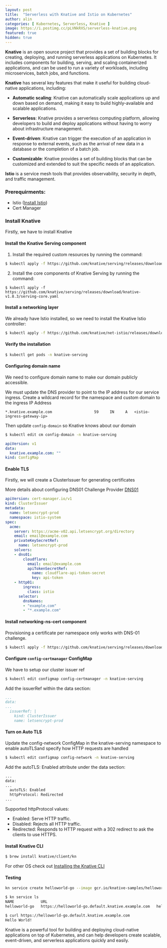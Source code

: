 ```yaml
---
layout: post
title:  "Serverless with Knative and Istio on Kubernetes"
author: alin
categories: [ Kubernetes, Serverless, Knative ]
image: https://i.postimg.cc/pLVNkRXS/serverless-knative.png
featured: true
hidden: true
---
```


**Knative** is an open source project that provides a set of building blocks for creating, deploying, and running serverless applications on Kubernetes. It includes components for building, serving, and scaling containerized applications, and can be used to run a variety of workloads, including microservices, batch jobs, and functions.


**Knative** has several key features that make it useful for building cloud-native applications, including:

- **Automatic scaling**: Knative can automatically scale applications up and down based on demand, making it easy to build highly-available and scalable applications.

- **Serverless**: Knative provides a serverless computing platform, allowing developers to build and deploy applications without having to worry about infrastructure management.

- **Event-driven**: Knative can trigger the execution of an application in response to external events, such as the arrival of new data in a database or the completion of a batch job.

- **Customizable**: Knative provides a set of building blocks that can be customized and extended to suit the specific needs of an application.

**Istio** is a service mesh tools that provides observability, security in depth, and traffic management.

### Prerequirments:
 - Istio ([Install Istio](https://dragomiralin.ro/install-istio-and-octavia-load-balancer))
 - Cert Manager

### Install Knative
Firstly, we have to install Knative

#### Install the Knative Serving component

1. Install the required custom resources by running the command:
```bash
$ kubectl apply -f https://github.com/knative/serving/releases/download/knative-v1.8.3/serving-crds.yaml
```
2. Install the core components of Knative Serving by running the command:
```
$ kubectl apply -f https://github.com/knative/serving/releases/download/knative-v1.8.3/serving-core.yaml
```

#### Install a networking layer
We already have Istio installed, so we need to install the Knative Istio controller:
```bash
$ kubectl apply -f https://github.com/knative/net-istio/releases/download/knative-v1.8.1/net-istio.yaml
```

#### Verify the installation
```bash
$ kubectl get pods -n knative-serving
```

#### Configuring domain name
We need to configure domain name to make our domain publicly accessible.

We must update the DNS provider to point to the IP address for our service ingress.
Create a wildcard record for the namespace and custom domain to the ingress IP Address
```
*.knative.example.com                   59     IN     A   <istio-ingress-gateway-ip>
```

Then update `config-domain` so Knative knows about our domain
```bash
$ kubectl edit cm config-domain -n knative-serving
```

```yaml
apiVersion: v1
data:
  knative.example.com: ""
kind: ConfigMap
```

#### Enable TLS
Firstly, we will create a ClusterIssuer for generating certificates

More details about configuring DNS01 Challenge Provider [DNS01](https://cert-manager.io/docs/configuration/acme/dns01/)

```yaml
apiVersion: cert-manager.io/v1
kind: ClusterIssuer
metadata:
  name: letsencrypt-prod
  namespace: istio-system
spec:
  acme:
    server: https://acme-v02.api.letsencrypt.org/directory
    email: email@example.com
    privateKeySecretRef:
      name: letsencrypt-prod
    solvers:
    - dns01:
        cloudflare:
          email: email@example.com
          apiTokenSecretRef:
            name: cloudflare-api-token-secret
            key: api-token
    - http01:
        ingress:
          class: istio
      selector:
        dnsNames:
        - "example.com"
        - "*.example.com"
```
#### Install networking-ns-cert component 
Provisioning a certificate per namespace only works with DNS-01 challenge. 

```bash
$ kubectl apply -f https://github.com/knative/serving/releases/download/v0.21.0/serving-nscert.yaml
```

#### Configure `config-certmanager` ConfigMap 
We have to setup our cluster issuer ref
```bash
$ kubectl edit configmap config-certmanager -n knative-serving
```

Add the issuerRef within the data section:
```yaml
...
data:
...
  issuerRef: |
    kind: ClusterIssuer
    name: letsencrypt-prod
```

#### Turn on Auto TLS 
Update the config-network ConfigMap in the knative-serving namespace to enable autoTLSand specify how HTTP requests are handled

```bash
$ kubectl edit configmap config-network -n knative-serving
```

Add the autoTLS: Enabled attribute under the data section:
```bash
...
data:
...
  autoTLS: Enabled
  httpProtocol: Redirected
...
```

Supported httpProtocol values:

- Enabled: Serve HTTP traffic.
- Disabled: Rejects all HTTP traffic.
- Redirected: Responds to HTTP request with a 302 redirect to ask the clients to use HTTPS.

#### Install Knative CLI
```bash
$ brew install knative/client/kn
```
For other OS check out [Installing the Knative CLI](https://knative.dev/docs/client/install-kn/)

#### Testing
```bash
kn service create helloworld-go --image gcr.io/knative-samples/helloworld-go --env TARGET="World"
```

```bash
$ kn service ls
NAME            URL                                                                 LATEST                AGE   CONDITIONS   READY   REASON
helloworld-go   https://helloworld-go.default.knative.example.com   helloworld-go-00001   15h   3 OK / 3     True    
```

```bash
$ curl https://helloworld-go.default.knative.example.com
Hello World!
```

Knative is a powerful tool for building and deploying cloud-native applications on top of Kubernetes, and can help developers create scalable, event-driven, and serverless applications quickly and easily.